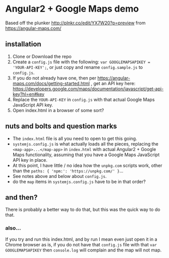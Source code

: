 # Angular2 + Google Maps demo

Based off the plunker http://plnkr.co/edit/YX7W20?p=preview from https://angular-maps.com/

## installation

1. Clone or Download the repo
2. Create a `config.js` file with the following: `var GOOGLEMAPSAPIKEY = 'YOUR-API-KEY';`, or just copy and rename `config.sample.js` to `config.js`.
3. If you do not already have one, then per https://angular-maps.com/docs/getting-started.html , get an API key here: https://developers.google.com/maps/documentation/javascript/get-api-key?hl=en#key
4. Replace the `YOUR-API-KEY` in `config.js` with that actual Google Maps JavaScript API key.
5. Open index.html in a browser of some sort?

## nuts and bolts and question marks

* The `index.html` file is all you need to open to get this going.
* `systemjs.config.js` is what actually loads all the pieces, replacing the `<map-app>...</map-app>` in `index.html` with actual Angular2 + Google Maps functionality, assuming that you have a Google Maps JavaScript API key in place.
* At this point, I have little / no idea how the `unpkg.com` scripts work, other than the `paths: { 'npm:': 'https://unpkg.com/' }`...
* See notes above and below about `config.js`.
* do the `map` items in `systemjs.config.js` have to be in that order?

## and then?

There is probably a better way to do that, but this was the quick way to do that.

### also...

If you try and run this index.html, and by run I mean even just open it in a Chrome browser as is, if you do not have that `config.js` file with that `var GOOGLEMAPSAPIKEY` then `console.log` will complain and the map will not map.
